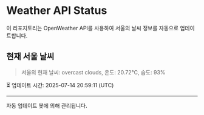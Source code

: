 
# Weather API Status

이 리포지토리는 OpenWeather API를 사용하여 서울의 날씨 정보를 자동으로 업데이트합니다.

## 현재 서울 날씨
> 서울의 현재 날씨: overcast clouds, 온도: 20.72°C, 습도: 93%

⏳ 업데이트 시간: 2025-07-14 20:59:11 (UTC)

---
자동 업데이트 봇에 의해 관리됩니다.
